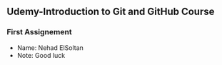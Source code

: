 ## Udemy-Introduction to Git and GitHub  Course
### First Assignement

* Name: Nehad ElSoltan
* Note: Good luck
